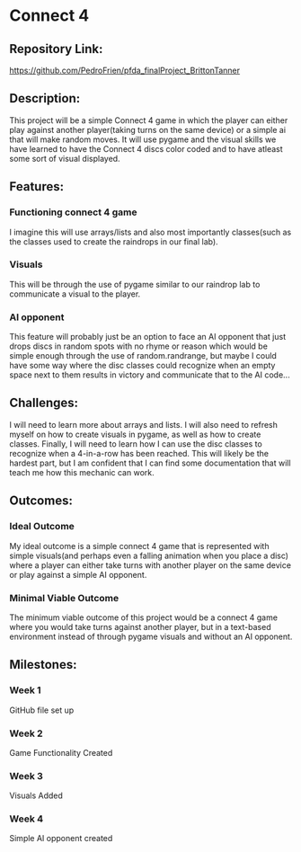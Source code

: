 # Connect 4 

## Repository Link:

https://github.com/PedroFrien/pfda_finalProject_BrittonTanner

## Description:

This project will be a simple Connect 4 game in which the player can either play against another player(taking turns on the same device) or a simple ai that will make random moves. It will use pygame and the visual skills we have learned to have the Connect 4 discs color coded and to have atleast some sort of visual displayed.

## Features:

### Functioning connect 4 game
I imagine this will use arrays/lists and also most importantly classes(such as the classes used to create the raindrops in our final lab).

### Visuals
This will be through the use of pygame similar to our raindrop lab to communicate a visual to the player.

### AI opponent
This feature will probably just be an option to face an AI opponent that just drops discs in random spots with no rhyme or reason which would be simple enough through the use of random.randrange, but maybe I could have some way where the disc classes could recognize when an empty space next to them results in victory and communicate that to the AI code...

## Challenges:

I will need to learn more about arrays and lists. I will also need to refresh myself on how to create visuals in pygame, as well as how to create classes. Finally, I will need to learn how I can use the disc classes to recognize when a 4-in-a-row has been reached. This will likely be the hardest part, but I am confident that I can find some documentation that will teach me how this mechanic can work.

## Outcomes:

### Ideal Outcome
My ideal outcome is a simple connect 4 game that is represented with simple visuals(and perhaps even a falling animation when you place a disc) where a player can either take turns with another player on the same device or play against a simple AI opponent. 

### Minimal Viable Outcome
The minimum viable outcome of this project would be a connect 4 game where you would take turns against another player, but in a text-based environment instead of through pygame visuals and without an AI opponent. 

## Milestones:

### Week 1
GitHub file set up

### Week 2
Game Functionality Created

### Week 3
Visuals Added

### Week 4
Simple AI opponent created
